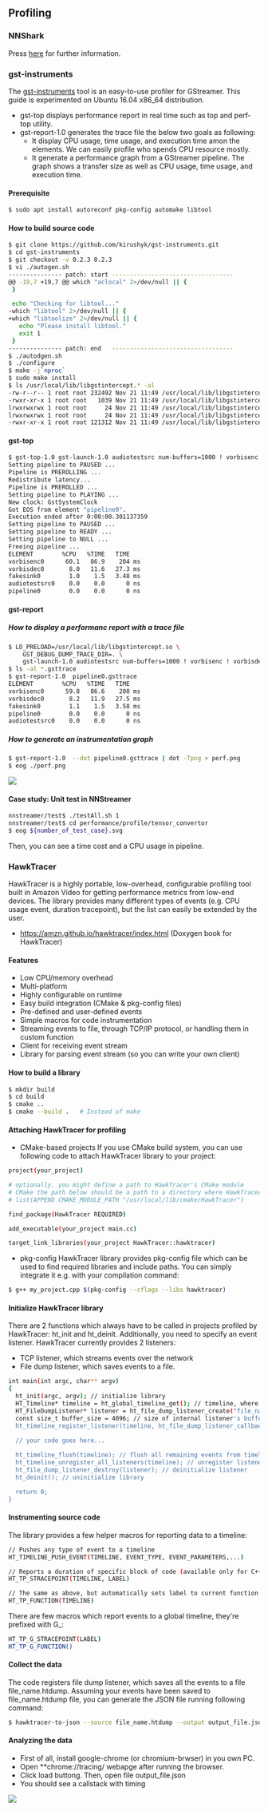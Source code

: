 
## Profiling

### NNShark

Press [here](https://github.com/nnstreamer/nnshark) for further information.

### gst-instruments
The [gst-instruments](https://github.com/kirushyk/gst-instruments) tool is an easy-to-use profiler for GStreamer.
This guide is experimented on Ubuntu 16.04 x86_64 distribution.
* gst-top displays performance report in real time such as top and perf-top utility.
* gst-report-1.0 generates the trace file the below two goals as following:
   * It display CPU usage, time usage, and execution time amon the elements. We can easily profile who spends CPU resource mostly. 
   * It generate a performance graph from a GStreamer pipeline. The graph shows a transfer size as well as CPU usage, time usage, and execution time.

#### Prerequisite
```bash
$ sudo apt install autoreconf pkg-config automake libtool
```

#### How to build source code
```bash
$ git clone https://github.com/kirushyk/gst-instruments.git
$ cd gst-instruments
$ git checkout -v 0.2.3 0.2.3
$ vi ./autogen.sh
--------------- patch: start ----------------------------------
@@ -19,7 +19,7 @@ which "aclocal" 2>/dev/null || {
 }

 echo "Checking for libtool..."
-which "libtool" 2>/dev/null || {
+which "libtoolize" 2>/dev/null || {
   echo "Please install libtool."
   exit 1
 }
--------------- patch: end   ----------------------------------
$ ./autodgen.sh
$ ./configure
$ make -j`nproc`
$ sudo make install 
$ ls /usr/local/lib/libgstintercept.* -al
-rw-r--r-- 1 root root 232492 Nov 21 11:49 /usr/local/lib/libgstintercept.a
-rwxr-xr-x 1 root root   1039 Nov 21 11:49 /usr/local/lib/libgstintercept.la
lrwxrwxrwx 1 root root     24 Nov 21 11:49 /usr/local/lib/libgstintercept.so -> libgstintercept.so.0.0.0
lrwxrwxrwx 1 root root     24 Nov 21 11:49 /usr/local/lib/libgstintercept.so.0 -> libgstintercept.so.0.0.0
-rwxr-xr-x 1 root root 121312 Nov 21 11:49 /usr/local/lib/libgstintercept.so.0.0.0
```

#### gst-top
```bash
$ gst-top-1.0 gst-launch-1.0 audiotestsrc num-buffers=1000 ! vorbisenc ! vorbisdec ! fakesink
Setting pipeline to PAUSED ...
Pipeline is PREROLLING ...
Redistribute latency...
Pipeline is PREROLLED ...
Setting pipeline to PLAYING ...
New clock: GstSystemClock
Got EOS from element "pipeline0".
Execution ended after 0:00:00.301137359
Setting pipeline to PAUSED ...
Setting pipeline to READY ...
Setting pipeline to NULL ...
Freeing pipeline ...
ELEMENT        %CPU   %TIME   TIME
vorbisenc0      60.1   86.9    204 ms
vorbisdec0       8.0   11.6   27.3 ms
fakesink0        1.0    1.5   3.48 ms
audiotestsrc0    0.0    0.0      0 ns
pipeline0        0.0    0.0      0 ns
```

#### gst-report

##### How to display a performanc report with a trace file
```bash
$ LD_PRELOAD=/usr/local/lib/libgstintercept.so \
    GST_DEBUG_DUMP_TRACE_DIR=. \
    gst-launch-1.0 audiotestsrc num-buffers=1000 ! vorbisenc ! vorbisdec ! fakesink
$ ls -al *.gsttrace
$ gst-report-1.0  pipeline0.gsttrace
ELEMENT        %CPU   %TIME   TIME
vorbisenc0      59.8   86.6    200 ms
vorbisdec0       8.2   11.9   27.5 ms
fakesink0        1.1    1.5   3.58 ms
pipeline0        0.0    0.0      0 ns
audiotestsrc0    0.0    0.0      0 ns
```

##### How to generate an instrumentation graph
```bash
$ gst-report-1.0  --dot pipeline0.gsttrace | dot -Tpng > perf.png
$ eog ./perf.png 
```
<img src=gst-instruments-perf.png border=0></img>


#### Case study: Unit test in NNStreamer

```bash
nnstreamer/test$ ./testAll.sh 1
nnstreamer/test$ cd performance/profile/tensor_convertor
$ eog ${number_of_test_case}.svg
```

Then, you can see a time cost and a CPU usage in pipeline.


### HawkTracer
HawkTracer is a highly portable, low-overhead, configurable profiling tool built in Amazon Video for getting performance metrics from low-end devices.
The library provides many different types of events (e.g. CPU usage event, duration tracepoint), but the list can easily be extended by the user.
* https://amzn.github.io/hawktracer/index.html (Doxygen book for HawkTracer)

#### Features
* Low CPU/memory overhead
* Multi-platform
* Highly configurable on runtime
* Easy build integration (CMake & pkg-config files)
* Pre-defined and user-defined events
* Simple macros for code instrumentation
* Streaming events to file, through TCP/IP protocol, or handling them in custom function
* Client for receiving event stream
* Library for parsing event stream (so you can write your own client)

#### How to build a library
```bash
$ mkdir build
$ cd build
$ cmake ..
$ cmake --build .   # Instead of make
```

#### Attaching HawkTracer for profiling

* CMake-based projects
If you use CMake build system, you can use following code to attach HawkTracer library to your project:
```bash
project(your_project)

# optionally, you might define a path to HawkTracer's CMake module
# CMake the path below should be a path to a directory where HawkTracerConfig.cmake is located, e.g.:
# list(APPEND CMAKE_MODULE_PATH "/usr/local/lib/cmake/HawkTracer")

find_package(HawkTracer REQUIRED)

add_executable(your_project main.cc)

target_link_libraries(your_project HawkTracer::hawktracer)
```
* pkg-config
HawkTracer library provides pkg-config file which can be used to find required libraries and include paths. You can simply integrate it e.g. with your compilation command:
```bash
$ g++ my_project.cpp $(pkg-config --cflags --libs hawktracer)
```

#### Initialize  HawkTracer library
There are 2 functions which always have to be called in projects profiled by HawkTracer: ht_init and ht_deinit. Additionally, you need to specify an event listener. HawkTracer currently provides 2 listeners:
* TCP listener, which streams events over the network
* File dump listener, which saves events to a file.
```bash
int main(int argc, char** argv)
{
  ht_init(argc, argv); // initialize library
  HT_Timeline* timeline = ht_global_timeline_get(); // timeline, where all events are posted. You can define your own timeline, or use global timeline
  HT_FileDumpListener* listener = ht_file_dump_listener_create("file_name.htdump", buffer_size, NULL); // initialize listener
  const size_t buffer_size = 4096; // size of internal listener's buffer
  ht_timeline_register_listener(timeline, ht_file_dump_listener_callback, listener); // register listener to a timeline

  // your code goes here...
  
  ht_timeline_flush(timeline); // flush all remaining events from timeline
  ht_timeline_unregister_all_listeners(timeline); // unregister listeners from timeline
  ht_file_dump_listener_destroy(listener); // deinitialize listener
  ht_deinit(); // uninitialize library

  return 0;
}
```

#### Instrumenting source code

The library provides a few helper macros for reporting data to a timeline:
```bash
// Pushes any type of event to a timeline
HT_TIMELINE_PUSH_EVENT(TIMELINE, EVENT_TYPE, EVENT_PARAMETERS,...)

// Reports a duration of specific block of code (available only for C++ or C GNU compiler)
HT_TP_STRACEPOINT(TIMELINE, LABEL)

// The same as above, but automatically sets label to current function name
HT_TP_FUNCTION(TIMELINE)
```

There are few macros which report events to a global timeline, they're prefixed with G_:
```bash
HT_TP_G_STRACEPOINT(LABEL)
HT_TP_G_FUNCTION()
```

#### Collect the data
The code registers file dump listener, which saves all the events to a file file_name.htdump.
Assuming your events have been saved to file_name.htdump file, you can generate the JSON file running following command:
```bash
$ hawktracer-to-json --source file_name.htdump --output output_file.json
```

#### Analyzing the data
* First of all, install google-chrome (or chromium-brwser) in you own PC. 
* Open **chrome://tracing/ webapge after running the browser.
* Click load buttong. Then, open  file output_file.json
* You should see a callstack with timing

<img src=hawktracer-chrome-tracing-out.png border=0></img>
